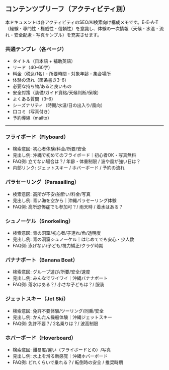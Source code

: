 ## コンテンツブリーフ（アクティビティ別）

本ドキュメントは各アクティビティのSEO/AI検索向け構成メモです。E-E-A-T（経験・専門性・権威性・信頼性）を意識し、体験の一次情報（天候・水温・流れ・安全配慮・写真サンプル）を充実させます。

### 共通テンプレ（各ページ）
- タイトル（日本語 + 補助英語）
- リード（40–60字）
- 料金（税込/1名）・所要時間・対象年齢・集合場所
- 体験の流れ（箇条書き3–6）
- 必要な持ち物/あると良いもの
- 安全対策（装備/ガイド資格/天候判断/保険）
- よくある質問（3–6）
- シーズナリティ（時期/水温/日の出入り/風向）
- 口コミ（写真付き）
- 予約導線（mailto）

---

### フライボード（Flyboard）
- 検索意図: 初心者体験/料金/所要/安全
- 見出し例: 沖縄で初めてのフライボード｜初心者OK・写真無料
- FAQ例: 立てない場合は？/ 年齢・体重制限 / 波や風が強い日は？
- 内部リンク: ジェットスキー / ホバーボード / 予約の流れ

### パラセーリング（Parasailing）
- 検索意図: 高所が不安/船酔い/料金/写真
- 見出し例: 青い海を空から｜沖縄パラセーリング体験
- FAQ例: 高所恐怖症でも参加可？/ 雨天時 / 着水はある？

### シュノーケル（Snorkeling）
- 検索意図: 青の洞窟/初心者/子連れ/魚/透明度
- 見出し例: 青の洞窟シュノーケル｜はじめてでも安心・少人数
- FAQ例: 泳げない/子ども/視力矯正/クラゲ時期

### バナナボート（Banana Boat）
- 検索意図: グループ遊び/所要/安全/速度
- 見出し例: みんなでワイワイ｜沖縄バナナボート
- FAQ例: 落水はある？/ 小さな子どもは？/ 服装

### ジェットスキー（Jet Ski）
- 検索意図: 免許不要体験/ツーリング/同乗/安全
- 見出し例: かんたん操船体験｜沖縄ジェットスキー
- FAQ例: 免許不要？/ 2名乗りは？/ 波高制限

### ホバーボード（Hoverboard）
- 検索意図: 難易度/違い（フライボードとの）/写真
- 見出し例: 水上を滑る新感覚｜沖縄ホバーボード
- FAQ例: どれくらいで乗れる？/ 転倒時の安全 / 推奨時期


